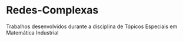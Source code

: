 # Redes-Complexas
Trabalhos desenvolvidos durante a disciplina de Tópicos Especiais em Matemática Industrial
